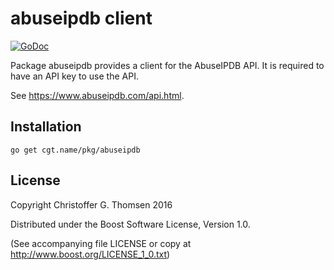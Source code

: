 # abuseipdb client

[![GoDoc](https://godoc.org/cgt.name/pkg/abuseipdb?status.svg)](https://godoc.org/cgt.name/pkg/abuseipdb)

Package abuseipdb provides a client for the AbuseIPDB API.
It is required to have an API key to use the API.

See https://www.abuseipdb.com/api.html.

## Installation
```
go get cgt.name/pkg/abuseipdb
```

## License
Copyright Christoffer G. Thomsen 2016

Distributed under the Boost Software License, Version 1.0.

(See accompanying file LICENSE or copy at
http://www.boost.org/LICENSE_1_0.txt)
